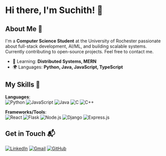 # Hi there, I'm Suchith! 👋  

## About Me 🚀  
I'm a **Computer Science Student** at the University of Rochester passionate about full-stack development, AI/ML, and building scalable systems. Currently contributing to open-source projects. Feel free to contact me.

- 🌱 Learning: **Distributed Systems, MERN**  
- 🌍 Languages: **Python, Java, JavaScript, TypeScript**  

## My Skills 🧠  
**Languages**:  
![Python](https://img.shields.io/badge/-Python-3776AB?style=flat-square&logo=python&logoColor=white)
![JavaScript](https://img.shields.io/badge/-JavaScript-F7DF1E?style=flat-square&logo=javascript&logoColor=black)
![Java](https://img.shields.io/badge/-Java-007396?style=flat-square&logo=java&logoColor=white)
![C](https://img.shields.io/badge/-C-A8B9CC?style=flat-square&logo=c&logoColor=black)
![C++](https://img.shields.io/badge/-C++-00599C?style=flat-square&logo=c%2B%2B&logoColor=white)

**Frameworks/Tools**:  
![React](https://img.shields.io/badge/-React-61DAFB?style=flat-square&logo=react&logoColor=black)
![Flask](https://img.shields.io/badge/-Flask-000000?style=flat-square&logo=flask&logoColor=white)
![Node.js](https://img.shields.io/badge/-Node.js-339933?style=flat-square&logo=node.js&logoColor=white)
![Django](https://img.shields.io/badge/-Django-092E20?style=flat-square&logo=django&logoColor=white)
![Express.js](https://img.shields.io/badge/-Express.js-000000?style=flat-square&logo=express&logoColor=white)

## Get in Touch 📬  
[![LinkedIn](https://img.shields.io/badge/LinkedIn-Suchith_Hegde-0077B5?style=flat-square&logo=linkedin)](https://linkedin.com/in/suchith-hegde)
[![Gmail](https://img.shields.io/badge/Gmail-shegde@u.rochester.edu-D14836?style=flat-square&logo=gmail)](mailto:shegde@u.rochester.edu)
[![GitHub](https://img.shields.io/badge/GitHub-suchithh-181717?style=flat-square&logo=github)](https://github.com/suchithh)

